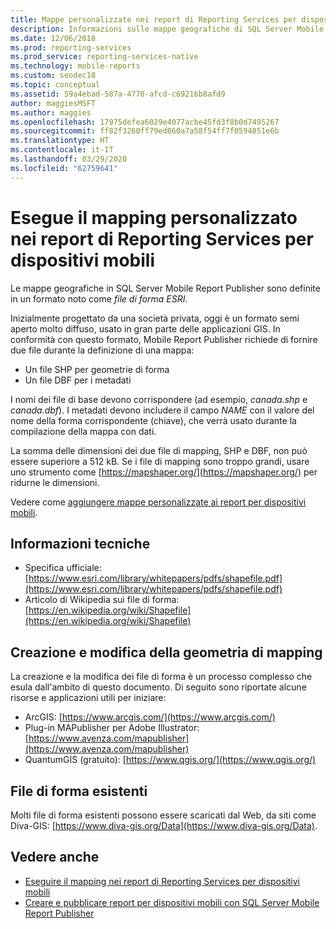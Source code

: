 ```yaml
---
title: Mappe personalizzate nei report di Reporting Services per dispositivi mobili | Microsoft Docs
description: Informazioni sulle mappe geografiche di SQL Server Mobile Report Publisher, definite in un formato noto come file di forma ESRI.
ms.date: 12/06/2018
ms.prod: reporting-services
ms.prod_service: reporting-services-native
ms.technology: mobile-reports
ms.custom: seodec18
ms.topic: conceptual
ms.assetid: 59a4ebad-587a-4770-afcd-c69216b8afd9
author: maggiesMSFT
ms.author: maggies
ms.openlocfilehash: 17975defea6029e4077acbe45fd3f8b0d7495267
ms.sourcegitcommit: ff82f3260ff79ed860a7a58f54ff7f0594851e6b
ms.translationtype: HT
ms.contentlocale: it-IT
ms.lasthandoff: 03/29/2020
ms.locfileid: "62759641"
---
```

# <a name="custom-maps-in-reporting-services-mobile-reports"></a>Esegue il mapping personalizzato nei report di Reporting Services per dispositivi mobili
Le mappe geografiche in SQL Server Mobile Report Publisher sono definite in un formato noto come *file di forma ESRI*.  
  
Inizialmente progettato da una società privata, oggi è un formato semi aperto molto diffuso, usato in gran parte delle applicazioni GIS. In conformità con questo formato, Mobile Report Publisher richiede di fornire due file durante la definizione di una mappa:  
  
- Un file SHP per geometrie di forma  
- Un file DBF per i metadati  
  
I nomi dei file di base devono corrispondere (ad esempio, *canada.shp* e *canada.dbf*). I metadati devono includere il campo *NAME* con il valore del nome della forma corrispondente (chiave), che verrà usato durante la compilazione della mappa con dati.  

La somma delle dimensioni dei due file di mapping, SHP e DBF, non può essere superiore a 512 kB. Se i file di mapping sono troppo grandi, usare uno strumento come [https://mapshaper.org/](https://mapshaper.org/) per ridurne le dimensioni.  
  
Vedere come [aggiungere mappe personalizzate ai report per dispositivi mobili](../../reporting-services/mobile-reports/add-a-custom-map-to-a-reporting-services-mobile-report.md).  
  
## <a name="technical-information"></a>Informazioni tecniche  
  
- Specifica ufficiale: [https://www.esri.com/library/whitepapers/pdfs/shapefile.pdf](https://www.esri.com/library/whitepapers/pdfs/shapefile.pdf)  
- Articolo di Wikipedia sui file di forma: [https://en.wikipedia.org/wiki/Shapefile](https://en.wikipedia.org/wiki/Shapefile)  
  
## <a name="creating--editing-map-geometry"></a>Creazione e modifica della geometria di mapping  
  
La creazione e la modifica dei file di forma è un processo complesso che esula dall'ambito di questo documento. Di seguito sono riportate alcune risorse e applicazioni utili per iniziare:  
  
- ArcGIS: [https://www.arcgis.com/](https://www.arcgis.com/)  
- Plug-in MAPublisher per Adobe Illustrator: [https://www.avenza.com/mapublisher](https://www.avenza.com/mapublisher)  
- QuantumGIS (gratuito): [https://www.qgis.org/](https://www.qgis.org/)  

## <a name="existing-shapefiles"></a>File di forma esistenti  
  
Molti file di forma esistenti possono essere scaricati dal Web, da siti come Diva-GIS: [https://www.diva-gis.org/Data](https://www.diva-gis.org/Data).  

## <a name="see-also"></a>Vedere anche  
- [Eseguire il mapping nei report di Reporting Services per dispositivi mobili](../../reporting-services/mobile-reports/maps-in-reporting-services-mobile-reports.md)  
- [Creare e pubblicare report per dispositivi mobili con SQL Server Mobile Report Publisher](../../reporting-services/mobile-reports/create-mobile-reports-with-sql-server-mobile-report-publisher.md)   
  
  
  
